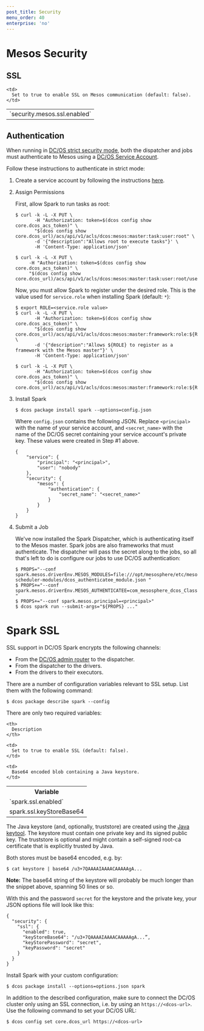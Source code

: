 ```yaml
---
post_title: Security
menu_order: 40
enterprise: 'no'
---
```

# Mesos Security

## SSL

<table class="table">
  <tr>
    <td>
      `security.mesos.ssl.enabled`
    </td>

    <td>
      Set to true to enable SSL on Mesos communication (default: false).
    </td>
  </tr>
</table>


## Authentication

When running in [DC/OS strict security mode](https://docs.mesosphere.com/latest/administration/id-and-access-mgt/), both the dispatcher and jobs must authenticate to Mesos using a [DC/OS Service Account](https://docs.mesosphere.com/1.9/administration/id-and-access-mgt/service-auth/).

Follow these instructions to authenticate in strict mode:

1. Create a service account by following the instructions [here](https://docs.mesosphere.com/1.9/administration/id-and-access-mgt/service-auth/spark-auth/).

1. Assign Permissions

    First, allow Spark to run tasks as root:

    ```
    $ curl -k -L -X PUT \
           -H "Authorization: token=$(dcos config show core.dcos_acs_token)" \
           "$(dcos config show core.dcos_url)/acs/api/v1/acls/dcos:mesos:master:task:user:root" \
           -d '{"description":"Allows root to execute tasks"}' \
           -H 'Content-Type: application/json'

    $ curl -k -L -X PUT \
         -H "Authorization: token=$(dcos config show core.dcos_acs_token)" \
         "$(dcos config show core.dcos_url)/acs/api/v1/acls/dcos:mesos:master:task:user:root/users/${SERVICE_ACCOUNT_NAME}/create"
    ```

    Now, you must allow Spark to register under the desired role. This is the value used for `service.role` when installing Spark (default: `*`):

    ```
    $ export ROLE=<service.role value>
    $ curl -k -L -X PUT \
           -H "Authorization: token=$(dcos config show core.dcos_acs_token)" \
           "$(dcos config show core.dcos_url)/acs/api/v1/acls/dcos:mesos:master:framework:role:${ROLE}" \
           -d '{"description":"Allows ${ROLE} to register as a framework with the Mesos master"}' \
           -H 'Content-Type: application/json'

    $ curl -k -L -X PUT \
           -H "Authorization: token=$(dcos config show core.dcos_acs_token)" \
           "$(dcos config show core.dcos_url)/acs/api/v1/acls/dcos:mesos:master:framework:role:${ROLE}/users/${SERVICE_ACCOUNT_NAME}/create"
    ```

1. Install Spark

    ```
    $ dcos package install spark --options=config.json
    ```

    Where `config.json` contains the following JSON. Replace `<principal>` with the name of your service account, and `<secret_name>` with the name of the DC/OS secret containing your service account's private key. These values were created in Step #1 above.

    ```
    {
        "service": {
            "principal": "<principal>",
            "user": "nobody"
        },
        "security": {
            "mesos": {
                "authentication": {
                    "secret_name": "<secret_name>"
                }
            }
        }
    }
    ```

1. Submit a Job

    We've now installed the Spark Dispatcher, which is authenticating itself to the Mesos master. Spark jobs are also frameworks that must authenticate. The dispatcher will pass the secret along to the jobs, so all that's left to do is configure our jobs to use DC/OS authentication:

    ```
    $ PROPS="--conf spark.mesos.driverEnv.MESOS_MODULES=file:///opt/mesosphere/etc/mesos-scheduler-modules/dcos_authenticatee_module.json "
    $ PROPS+="--conf spark.mesos.driverEnv.MESOS_AUTHENTICATEE=com_mesosphere_dcos_ClassicRPCAuthenticatee "
    $ PROPS+="--conf spark.mesos.principal=<principal>"
    $ dcos spark run --submit-args="${PROPS} ..."
    ```

# Spark SSL

SSL support in DC/OS Spark encrypts the following channels:

*   From the [DC/OS admin router][11] to the dispatcher.
*   From the dispatcher to the drivers.
*   From the drivers to their executors.

There are a number of configuration variables relevant to SSL setup. List them with the following command:

    $ dcos package describe spark --config

There are only two required variables:

<table class="table">
  <tr>
    <th>
      Variable
    </th>

    <th>
      Description
    </th>
  </tr>

  <tr>
    <td>
      `spark.ssl.enabled`
    </td>

    <td>
      Set to true to enable SSL (default: false).
    </td>
  </tr>

  <tr>
    <td>
      spark.ssl.keyStoreBase64
    </td>

    <td>
      Base64 encoded blob containing a Java keystore.
    </td>
  </tr>
</table>

The Java keystore (and, optionally, truststore) are created using the [Java keytool][12]. The keystore must contain one private key and its signed public key. The truststore is optional and might contain a self-signed root-ca certificate that is explicitly trusted by Java.

Both stores must be base64 encoded, e.g. by:

    $ cat keystore | base64 /u3+7QAAAAIAAAACAAAAAgA...

**Note:** The base64 string of the keystore will probably be much longer than the snippet above, spanning 50 lines or so.

With this and the password `secret` for the keystore and the private key, your JSON options file will look like this:

    {
      "security": {
        "ssl": {
          "enabled": true,
          "keyStoreBase64": "/u3+7QAAAAIAAAACAAAAAgA...”,
          "keyStorePassword": "secret",
          "keyPassword": "secret"
        }
      }
    }

Install Spark with your custom configuration:

    $ dcos package install --options=options.json spark

In addition to the described configuration, make sure to connect the DC/OS cluster only using an SSL connection, i.e. by using an `https://<dcos-url>`. Use the following command to set your DC/OS URL:

    $ dcos config set core.dcos_url https://<dcos-url>

 [11]: https://docs.mesosphere.com/1.9/overview/architecture/components/
 [12]: http://docs.oracle.com/javase/8/docs/technotes/tools/unix/keytool.html
